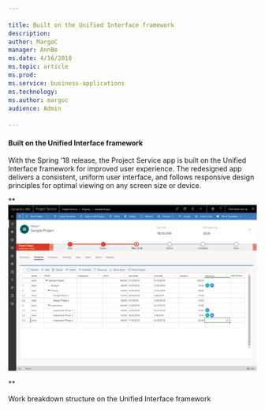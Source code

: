 ```yaml
---

title: Built on the Unified Interface framework
description: 
author: MargoC
manager: AnnBe
ms.date: 4/16/2018
ms.topic: article
ms.prod: 
ms.service: business-applications
ms.technology: 
ms.author: margoc
audience: Admin

---
```

#### Built on the Unified Interface framework



With the Spring ’18 release, the Project Service app is built on the Unified
Interface framework for improved user experience. The redesigned app delivers a
consistent, uniform user interface, and follows responsive design principles for
optimal viewing on any screen size or device.

**![A screenshot of work breakdown structure on the Unified Interface framework](media/built-on-the-unified-interface-framework-1.png "A screenshot of work breakdown structure on the Unified Interface framework")
<!-- New WBS Grid Experience.png -->
**

Work breakdown structure on the Unified Interface framework


